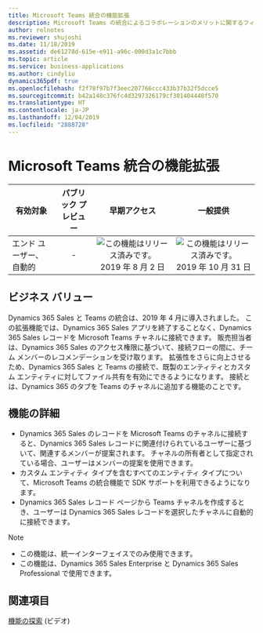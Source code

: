 ```yaml
---
title: Microsoft Teams 統合の機能拡張
description: Microsoft Teams の統合によるコラボレーションのメリットに関するフィードバックを顧客やパートナーから取得し、機能の導入をサポートするため、Dynamics 365 Sales での統合エクスペリエンスが強化されています。
author: relnotes
ms.reviewer: shujoshi
ms.date: 11/18/2019
ms.assetid: de61278d-615e-e911-a96c-000d3a1c7bbb
ms.topic: article
ms.service: business-applications
ms.author: cindyliu
dynamics365pdf: true
ms.openlocfilehash: f2f78f97b7f3eec207766ccc433b37b32f5dcce5
ms.sourcegitcommit: b42a148c376fc4d3297326179cf301404448f570
ms.translationtype: HT
ms.contentlocale: ja-JP
ms.lasthandoff: 12/04/2019
ms.locfileid: "2888728"
---
```

# <a name="microsoft-teams-integration-enhancements"></a>Microsoft Teams 統合の機能拡張


| 有効対象    |  パブリック プレビュー | 早期アクセス | 一般提供 | 
| ---------- | :----------: |:----------: |:----------: |
|エンド ユーザー、自動的|-|![この機能はリリース済みです。](/dynamics365-release-plan/media/green-checkmark.png "この機能はリリース済みです。") 2019 年 8 月 2 日| ![この機能はリリース済みです。](/dynamics365-release-plan/media/green-checkmark.png "この機能はリリース済みです。") 2019 年 10 月 31 日|


## <a name="business-value"></a>ビジネス バリュー
<!-- bv start -->
Dynamics 365 Sales と Teams の統合は、2019 年 4 月に導入されました。 この拡張機能では、Dynamics 365 Sales アプリを終了することなく、Dynamics 365 Sales レコードを Microsoft Teams チャネルに接続できます。 販売担当者は、Dynamics 365 Sales のアクセス権限に基づいて、接続フローの間に、チーム メンバーのレコメンデーションを受け取ります。 拡張性をさらに向上させるため、Dynamics 365 Sales と Teams の接続で、既製のエンティティとカスタム エンティティに対してファイル共有を有効にできるようになります。 接続とは、Dynamics 365 のタブを Teams のチャネルに追加する機能のことです。
<!-- bv end -->



## <a name="feature-details"></a>機能の詳細
<!--feature detail start -->
- Dynamics 365 Sales のレコードを Microsoft Teams のチャネルに接続すると、Dynamics 365 Sales レコードに関連付けられているユーザーに基づいて、関連するメンバーが提案されます。 チャネルの所有者として指定されている場合、ユーザーはメンバーの提案を使用できます。 
- カスタム エンティティ タイプを含むすべてのエンティティ タイプについて、Microsoft Teams の統合機能で SDK サポートを利用できるようになります。 
- Dynamics 365 Sales レコード ページから Teams チャネルを作成するとき、ユーザーは Dynamics 365 Sales レコードを選択したチャネルに自動的に接続できます。
<!--feature detail end -->


> [!NOTE]
> - この機能は、統一インターフェイスでのみ使用できます。 
> - この機能は、Dynamics 365 Sales Enterprise と Dynamics 365 Sales Professional で使用できます。







## <a name="see-also"></a>関連項目
[機能の探索](https://aka.ms/ROGS19RW2ROV3) (ビデオ)
